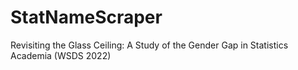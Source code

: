 # StatNameScraper
Revisiting the Glass Ceiling: A Study of the Gender Gap in Statistics Academia (WSDS 2022)
